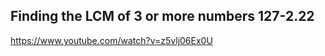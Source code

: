 ## Finding the LCM of 3 or more numbers 127-2.22

https://www.youtube.com/watch?v=z5vlj06Ex0U






















